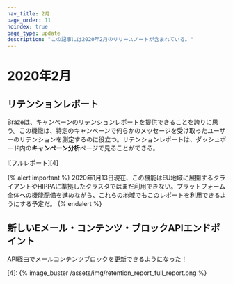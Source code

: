 ```yaml
---
nav_title: 2月
page_order: 11
noindex: true
page_type: update
description: "この記事には2020年2月のリリースノートが含まれている。"
---
```

# 2020年2月

## リテンションレポート

Brazeは、キャンペーンの[リテンションレポートを]({{site.baseurl}}/user_guide/engagement_tools/campaigns/testing_and_more/retention_reports/)提供できることを誇りに思う。この機能は、特定のキャンペーンで何らかのメッセージを受け取ったユーザーのリテンションを測定するのに役立つ。リテンションレポートは、ダッシュボード内の**キャンペーン分析**ページで見ることができる。 

![フルレポート][4]

{% alert important %}
2020年1月13日現在、この機能はEU地域に展開するクライアントやHIPPAに準拠したクラスタではまだ利用できない。プラットフォーム全体への機能配備を進めながら、これらの地域でもこのレポートを利用できるようにする予定だ。
{% endalert %}

## 新しいEメール・コンテンツ・ブロックAPIエンドポイント

API経由でメールコンテンツブロックを[更新]({{site.baseurl}}/api/endpoints/templates/content_blocks_templates/post_update_content_block/)できるようになった！

[4]: {% image_buster /assets/img/retention_report_full_report.png %}
